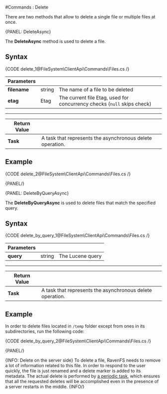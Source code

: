 #Commands : Delete

There are two methods that allow to delete a single file or multiple files at once.

{PANEL: DeleteAsync}

The **DeleteAsync** method is used to delete a file.

## Syntax

{CODE delete_1@FileSystem\ClientApi\Commands\Files.cs /}

| Parameters | | |
| ------------- | ------------- | ----- |
| **filename** | string | The name of a file to be deleted |
| **etag** | Etag | The current file Etag, used for concurrency checks (`null` skips check) |

<hr />

| Return Value | |
| ------------- | ------------- |
| **Task** | A task that represents the asynchronous delete operation. |

## Example

{CODE delete_2@FileSystem\ClientApi\Commands\Files.cs /}

{PANEL/}



{PANEL: DeleteByQueryAsync}

The **DeleteByQueryAsync** is used to delete files that match the specified query.

## Syntax

{CODE delete_by_query_1@FileSystem\ClientApi\Commands\Files.cs /}

| Parameters | | |
| ------------- | ------------- | ----- |
| **query** | string | The Lucene query |

<hr />

| Return Value | |
| ------------- | ------------- |
| **Task** | A task that represents the asynchronous delete operation. |

## Example

In order to delete files located in `/temp` folder except from ones in its subdirectories, run the following code:

{CODE delete_by_query_2@FileSystem\ClientApi\Commands\Files.cs /}

{PANEL/}

{INFO: Delete on the server side}
To delete a file, RavenFS needs to remove a lot of information related to this file. In order to respond to the user quickly, the file is just renamed and a delete marker is added to its metadata. The actual delete is performed by [a periodic task](../../../server/background-tasks), which ensures that all the requested deletes will be accomplished even in the presence of a server restarts in the middle.
{INFO/}